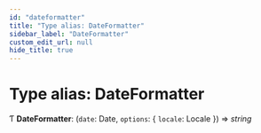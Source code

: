 ```yaml
---
id: "dateformatter"
title: "Type alias: DateFormatter"
sidebar_label: "DateFormatter"
custom_edit_url: null
hide_title: true
---
```


# Type alias: DateFormatter

Ƭ **DateFormatter**: (`date`: Date, `options`: { `locale`: Locale  }) => *string*
